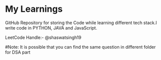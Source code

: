 # My Learnings

GitHub Repository for storing the Code while learning different tech stack.I write code in PYTHON, JAVA and JavaScript. 

LeetCode Handle:- @shaswatsingh19 

#Note: It is possible that you can find the same question in different folder for DSA part
